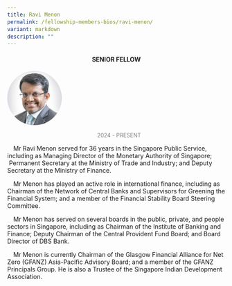```yaml
---
title: Ravi Menon
permalink: /fellowship-members-bios/ravi-menon/
variant: markdown
description: ""
---
```

<style>

.fellow-image-pic {

border-radius: 50%;

height: 25% !important;

width: 25% !important;

}

  

fellow-img {

text-align: center;

}

.fellow-tenure {

text-align: center;

color: grey;

font-size: 0.9em;

}

p {

text-indent: 1em;

}

</style>

<h4 style="text-align:center;">SENIOR FELLOW</h4>

<div class="fellow-img">

<img class="fellow-image-pic" src="/images/FellowshipImages/Fellowships_Ravi_Menon_edited.jpg">

<p class="fellow-tenure">2024 - PRESENT</p>

</div>

<p>

Mr Ravi Menon served for 36 years in the Singapore Public Service, including as Managing Director of the Monetary Authority of Singapore; &nbsp;Permanent Secretary at the Ministry of Trade and Industry; and Deputy Secretary at the Ministry of Finance.

</p>

<p>
Mr Menon has played an active role in international finance, including as Chairman of the Network of Central Banks and Supervisors for Greening the Financial System; and a member of the Financial Stability Board Steering Committee.

</p>

<p>
Mr Menon has served on several boards in the public, private, and people sectors in Singapore, including as Chairman of the Institute of Banking and Finance; Deputy Chairman of the Central Provident Fund Board; and Board Director of DBS Bank.

</p>

<p>

Mr Menon is currently Chairman of the Glasgow Financial Alliance for Net Zero (GFANZ) Asia-Pacific Advisory Board; and a member of the GFANZ Principals Group. He is also a Trustee of the Singapore Indian Development Association.

</p>